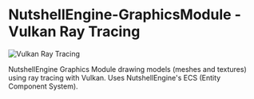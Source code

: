 # NutshellEngine-GraphicsModule - Vulkan Ray Tracing
![Vulkan Ray Tracing](https://i.imgur.com/W4QaQ7E.png)

NutshellEngine Graphics Module drawing models (meshes and textures) using ray tracing with Vulkan. Uses NutshellEngine's ECS (Entity Component System).